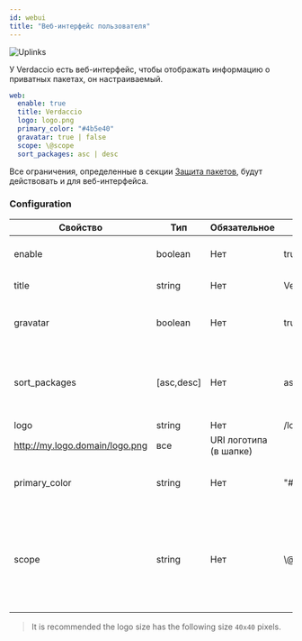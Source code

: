 ```yaml
---
id: webui
title: "Веб-интерфейс пользователя"
---
```


![Uplinks](https://user-images.githubusercontent.com/558752/52916111-fa4ba980-32db-11e9-8a64-f4e06eb920b3.png)

У Verdaccio есть веб-интерфейс, чтобы отображать информацию о приватных пакетах, он настраиваемый.

```yaml
web:
  enable: true
  title: Verdaccio
  logo: logo.png
  primary_color: "#4b5e40"
  gravatar: true | false
  scope: \@scope
  sort_packages: asc | desc
```

Все ограничения, определенные в секции [Защита пакетов](protect-your-dependencies.md), будут действовать и для веб-интерфейса.

### Configuration

| Свойство      | Тип        | Обязательное | Пример                                                      | Поддержка  | Описание                                                                                                                                             |
| ------------- | ---------- | ------------ | ----------------------------------------------------------- | ---------- | ---------------------------------------------------------------------------------------------------------------------------------------------------- |
| enable        | boolean    | Нет          | true/false                                                  | все        | включает/выключает веб-интерфейс                                                                                                                     |
| title         | string     | Нет          | Verdaccio                                                   | все        | Описание в HTML head title                                                                                                                           |
| gravatar      | boolean    | Нет          | true                                                        | `>v4`   | Пользовательские gravatar'ы будут/не будут генерироваться                                                                                            |
| sort_packages | [asc,desc] | Нет          | asc                                                         | `>v4`   | По умолчанию, приватные пакеты сортируются в прямом алфавитном порядке                                                                               |
| logo          | string     | Нет          | /local/path/to/my/logo.png  
http://my.logo.domain/logo.png | все        | URI логотипа (в шапке)                                                                                                                               |
| primary_color | string     | Нет          | "#4b5e40"                                                   | `>4`    | The primary color to use throughout the UI (header, etc)                                                                                             |
| scope         | string     | Нет          | \\@myscope                                                | `>v3.x` | If you're using this registry for a specific module scope, specify that scope to set it in the webui instructions header (note: escape @ with \\@) |

> It is recommended the logo size has the following size `40x40` pixels.